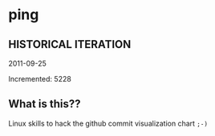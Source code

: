 # ping

## HISTORICAL ITERATION
2011-09-25

Incremented: 5228

## What is this?? 
Linux skills to hack the github commit visualization chart `;-)`
